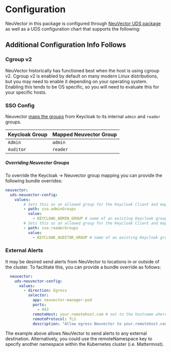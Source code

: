 # Configuration

NeuVector in this package is configured through [NeuVector UDS package](https://github.com/uds-packages/neuvector#) as well as a UDS configuration chart that supports the following:

## Additional Configuration Info Follows

### Cgroup v2

NeuVector historically has functioned best when the host is using cgroup v2. Cgroup v2 is enabled by default on many modern Linux distributions, but you may need to enable it depending on your operating system. Enabling this tends to be OS specific, so you will need to evaluate this for your specific hosts.

### SSO Config

Neuvector [maps the groups](https://github.com/defenseunicorns/uds-core/blob/main/src/neuvector/chart/templates/uds-package.yaml#L31-L35) from Keycloak to its internal `admin` and `reader` groups.

| Keycloak Group | Mapped Neuvector Group |
|----------------|------------------------|
| `Admin`        | `admin`                |
| `Auditor`      | `reader`               |

##### Overriding Neuvector Groups

To override the Keycloak -> Neuvector group mapping you can provide the following bundle overrides:

```yaml
neuvector:
  uds-neuvector-config:
    values:
        # Sets this as an allowed group for the Keycloak Client and maps to Neuvector admin group
        - path: sso.adminGroups
          value:
            - KEYCLOAK_ADMIN_GROUP # name of an existing Keycloak group
        # Sets this as an allowed group for the Keycloak Client and maps to Neuvector reader group
        - path: sso.readerGroups
          value:
            - KEYCLOAK_AUDITOR_GROUP # name of an existing Keycloak group
```

### External Alerts
It may be desired send alerts from NeuVector to locations in or outside of the cluster. To facilitate this, you can provide a bundle override as follows:

```yaml
  neuvector:
    uds-neuvector-config:
      values:
        - direction: Egress
          selector:
            app: neuvector-manager-pod
            ports:
              - 443
            remoteHost: your.remotehost.com # set to the hostname where you want to send events
            remoteProtocol: TLS
            description: "Allow egress Neuvector to your.remotehost.com" # update description as needed
```

The example above allows NeuVector to send alerts to any external destination. Alternatively, you could use the remoteNamespace key to specify another namespace within the Kubernetes cluster (i.e. Mattermost).
